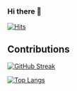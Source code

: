 ### Hi there 👋

<!--
**Sharat005/Sharat005** is a ✨ _special_ ✨ repository because its `README.md` (this file) appears on your GitHub profile.

Here are some ideas to get you started:

- 🔭 I’m currently working on ...
- 🌱 I’m currently learning ...
- 👯 I’m looking to collaborate on ...
- 🤔 I’m looking for help with ...
- 💬 Ask me about ...
- 📫 How to reach me: ...
- 😄 Pronouns: ...
- ⚡ Fun fact: ...
-->
[![Hits](https://hits.seeyoufarm.com/api/count/incr/badge.svg?url=https%3A%2F%2Fgithub.com%2FSharat005&count_bg=%2379C83D&title_bg=%23555555&icon=&icon_color=%23E7E7E7&title=hits&edge_flat=false)](https://hits.seeyoufarm.com) <br />


## Contributions
[![GitHub Streak](https://github-readme-streak-stats.herokuapp.com/?user=Sharat005&theme=vue)](https://github.com/DenverCoder1/github-readme-streak-stats)

[![Top Langs](https://github-readme-stats.vercel.app/api/top-langs/?username=Sharat005&layout=compact)](https://github.com/anuraghazra/github-readme-stats)


